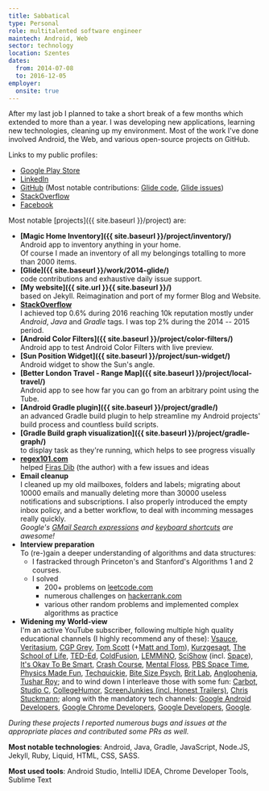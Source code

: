 ```yaml
---
title: Sabbatical
type: Personal
role: multitalented software engineer
maintech: Android, Web
sector: technology
location: Szentes
dates:
  from: 2014-07-08
  to: 2016-12-05
employer:
  onsite: true
---
```


After my last job I planned to take a short break of a few months which extended to more than a year. I was developing new applications, learning new technologies, cleaning up my environment. Most of the work I've done involved Android, the Web, and various open-source projects on GitHub.

Links to my public profiles:

 * [Google Play Store](https://play.google.com/store/apps/dev?id=7995455198986011414)
 * [LinkedIn](https://uk.linkedin.com/in/papproberts)
 * [GitHub](https://github.com/TWiStErRob?tab=overview) (Most notable contributions: [Glide code](https://github.com/bumptech/glide/commits/master?author=twisterrob), [Glide issues](https://github.com/bumptech/glide/issues?utf8=%E2%9C%93&q=involves%3Atwisterrob))
 * [StackOverflow](https://stackoverflow.com/users/253468/twisterrob?tab=profile)
 * [Facebook](https://www.facebook.com/TWiStErRob)

Most notable [projects]({{ site.baseurl }}/project) are:

 * **[Magic Home Inventory]({{ site.baseurl }}/project/inventory/)**  
   Android app to inventory anything in your home.  
   Of course I made an inventory of all my belongings totalling to more than 2000 items.
 * **[Glide]({{ site.baseurl }}/work/2014-glide/)**  
   code contributions and exhaustive daily issue support.
 * **[My website]({{ site.url }}{{ site.baseurl }}/)**  
   based on Jekyll. Reimagination and port of my former Blog and Website.
 * **[StackOverflow](https://stackoverflow.com/users/253468/twisterrob?tab=profile)**  
   I achieved top 0.6% during 2016 reaching 10k reputation mostly under *Android*, *Java* and *Gradle* tags. I was top 2% during the 2014 -- 2015 period.
 * **[Android Color Filters]({{ site.baseurl }}/project/color-filters/)**  
   Android app to test Android Color Filters with live preview.
 * **[Sun Position Widget]({{ site.baseurl }}/project/sun-widget/)**  
   Android widget to show the Sun's angle.
 * **[Better London Travel - Range Map]({{ site.baseurl }}/project/local-travel/)**  
   Android app to see how far you can go from an arbitrary point using the Tube.
 * **[Android Gradle plugin]({{ site.baseurl }}/project/gradle/)**  
   an advanced Gradle build plugin to help streamline my Android projects' build process and countless build scripts.
 * **[Gradle Build graph visualization]({{ site.baseurl }}/project/gradle-graph/)**  
   to display task as they're running, which helps to see progress visually
 * **[regex101.com](http://regex101.com)**  
   helped [Firas Dib](https://se.linkedin.com/in/firas-dib-6a86a868) (the author) with a few issues and ideas
 * **Email cleanup**  
   I cleaned up my old mailboxes, folders and labels; migrating about 10000 emails and manually deleting more than 30000 useless notifications and subscriptions. I also properly introduced the empty inbox policy, and a better workflow, to deal with incomming messages really quickly.  
   *Google's [GMail Search expressions](https://support.google.com/mail/answer/7190) and [keyboard shortcuts](https://support.google.com/mail/answer/6594) are awesome!*
 * **Interview preparation**  
   To (re-)gain a deeper understanding of algorithms and data structures:
   * I fastracked through Princeton's and Stanford's Algorithms 1 and 2 courses.
   * I solved
     * 200+ problems on [leetcode.com](https://leetcode.com/twisterrob)
     * numerous challenges on [hackerrank.com](https://www.hackerrank.com/TWiStErRob)
     * various other random problems and implemented complex algorithms as practice
 * **Widening my World-view**  
   I'm an active YouTube subscriber, following multiple high quality educational channels (I highly recommend any of these):
[Vsauce](https://www.youtube.com/user/Vsauce),
[Veritasium](https://www.youtube.com/user/1veritasium),
[CGP Grey](https://www.youtube.com/user/CGPGrey),
[Tom Scott](https://www.youtube.com/user/enyay) (+[Matt and Tom](https://www.youtube.com/channel/UCRUULstZRWS1lDvJBzHnkXA)),
[Kurzgesagt](https://www.youtube.com/user/Kurzgesagt),
[The School of Life](https://www.youtube.com/user/schooloflifechannel),
[TED-Ed](https://www.youtube.com/user/TEDEducation),
[ColdFusion](https://www.youtube.com/user/coldfustion),
[LEMMiNO](https://www.youtube.com/user/Top10Memes),
[SciShow](https://www.youtube.com/user/scishow) (incl. [Space](https://www.youtube.com/user/scishowspace)),
[It's Okay To Be Smart](https://www.youtube.com/user/itsokaytobesmart),
[Crash Course](https://www.youtube.com/user/crashcourse),
[Mental Floss](https://www.youtube.com/user/MentalFlossVideo),
[PBS Space Time](https://www.youtube.com/channel/UC7_gcs09iThXybpVgjHZ_7g),
[Physics Made Fun](https://www.youtube.com/user/PhysicsMadeFun),
[Techquickie](https://www.youtube.com/user/Techquickie),
[Bite Size Psych](https://www.youtube.com/channel/UCmHzqwSP0uEHwzCeDzomNsg),
[Brit Lab](https://www.youtube.com/user/HeadsqueezeTV),
[Anglophenia](https://www.youtube.com/user/AnglopheniaTV),
[Tushar Roy](https://www.youtube.com/user/tusharroy2525);
and to wind down I interleave those with some fun:
[Carbot](https://www.youtube.com/user/CarbotAnimations),
[Studio C](https://www.youtube.com/user/BYUTelevision),
[CollegeHumor](https://www.youtube.com/user/collegehumor),
[ScreenJunkies (incl. Honest Trailers)](https://www.youtube.com/user/screenjunkies),
[Chris Stuckmann](https://www.youtube.com/user/ChrisStuckmann);
along with the mandatory tech channels:
[Google Android Developers](https://www.youtube.com/user/androiddevelopers),
[Google Chrome Developers](https://www.youtube.com/user/ChromeDevelopers),
[Google Developers](https://www.youtube.com/user/GoogleDevelopers),
[Google](https://www.youtube.com/user/Google).

*During these projects I reported numerous bugs and issues at the appropriate places and contributed some PRs as well.*

**Most notable technologies**: Android, Java, Gradle, JavaScript, Node.JS, Jekyll, Ruby, Liquid, HTML, CSS, SASS.

**Most used tools**: Android Studio, IntelliJ IDEA, Chrome Developer Tools, Sublime Text
